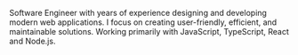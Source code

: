 Software Engineer with years of experience designing and developing modern web applications. I focus on creating user-friendly, efficient, and maintainable solutions. Working primarily with JavaScript, TypeScript, React and Node.js.

